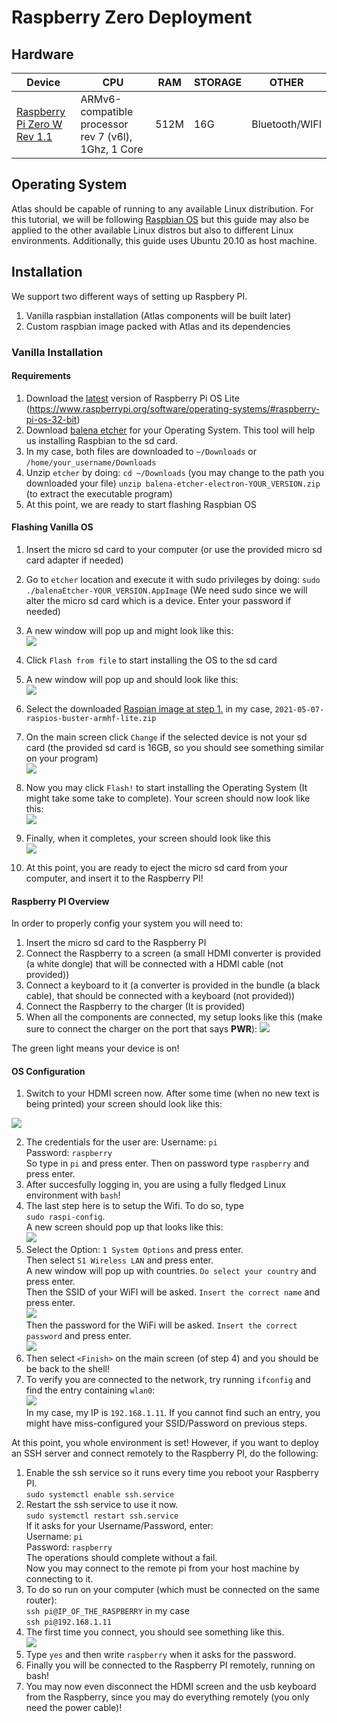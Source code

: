 # Raspberry Zero Deployment
## Hardware
| Device                      	| CPU                                                  	| RAM  	| STORAGE 	| OTHER 	|
|-----------------------------	|------------------------------------------------------	|------	|---------	|-------	|
| [Raspberry Pi Zero W Rev 1.1](https://thepihut.com/products/raspberry-pi-zero-wh-starter-kit) 	| ARMv6-compatible processor rev 7 (v6l), 1Ghz, 1 Core 	| 512M 	| 16G     	|Bluetooth/WIFI|


## Operating System
Atlas should be capable of running to any available Linux distribution.
For this tutorial, we will be following [Raspbian OS](https://www.raspbian.org/) but this guide may also be applied to the other 
available Linux distros but also to different Linux environments. Additionally, this guide uses Ubuntu 20.10 as host machine.

## Installation
We support two different ways of setting up Raspbery PI.
1.  Vanilla raspbian installation (Atlas components will be built later) 
2.  Custom raspbian image packed with Atlas and its dependencies

### Vanilla Installation
#### Requirements
1. Download the [latest](https://downloads.raspberrypi.org/raspios_lite_armhf/images/raspios_lite_armhf-2021-05-28/2021-05-07-raspios-buster-armhf-lite.zip) version of Raspberry Pi OS Lite (https://www.raspberrypi.org/software/operating-systems/#raspberry-pi-os-32-bit)
2. Download [balena etcher](https://www.balena.io/etcher/) for your Operating System. This tool will help us installing Raspbian to the sd card.
3. In my case, both files are downloaded to `~/Downloads` or `/home/your_username/Downloads`
4. Unzip `etcher` by doing:
    `cd ~/Downloads` (you may change to the path you downloaded your file)
    `unzip balena-etcher-electron-YOUR_VERSION.zip` (to extract the executable program)
5. At this point, we are ready to start flashing Raspbian OS

#### Flashing Vanilla OS
1. Insert the micro sd card to your computer (or use the provided micro sd card adapter if needed)
2. Go to `etcher` location and execute it with sudo privileges by doing:
`sudo ./balenaEtcher-YOUR_VERSION.AppImage` 
(We need sudo since we will alter the micro sd card which is a device. Enter your password if needed)
3. A new window will pop up and might look like this:  
![](https://raw.githubusercontent.com/dkarnikis/rpi_atlas_tutorial/main/imgs/etcher.png)  
4. Click `Flash from file` to start installing the OS to the sd card
5. A new window will pop up and should look like this:  
![](https://raw.githubusercontent.com/dkarnikis/rpi_atlas_tutorial/main/imgs/etcher_os.png)  
6. Select the downloaded [Raspian image at step 1.](#Requirements) in my case, `2021-05-07-raspios-buster-armhf-lite.zip`
7. On the main screen click `Change` if the selected device is not your sd card (the provided sd card is 16GB, so you should see something similar on your program)  
![](https://raw.githubusercontent.com/dkarnikis/rpi_atlas_tutorial/main/imgs/etcher.png)  
8. Now you may click `Flash!` to start installing the Operating System (It might take some take to complete).
Your screen should now look like this:  
![](https://raw.githubusercontent.com/dkarnikis/rpi_atlas_tutorial/main/imgs/etcher_flash.png)  
9. Finally, when it completes, your screen should look like this  
![](https://raw.githubusercontent.com/dkarnikis/rpi_atlas_tutorial/main/imgs/etcher_complete.png)

10. At this point, you are ready to eject the micro sd card from your computer, and insert it to the Raspberry PI!

#### Raspberry PI Overview
In order to properly config your system you will need to:
1. Insert the micro sd card to the Raspberry PI
2. Connect the Raspberry to a screen (a small HDMI converter is provided (a white dongle) that will be connected with a HDMI cable (not provided))
3. Connect a keyboard to it (a converter is provided in the bundle (a black cable), that should be connected with a keyboard (not provided))
4. Connect the Raspberry to the charger (It is provided)
5. When all the components are connected, my setup looks like this (make sure to connect the charger on the port that says **PWR**):
![](https://raw.githubusercontent.com/dkarnikis/rpi_atlas_tutorial/main/imgs/rpi.png)

The green light means your device is on!

#### OS Configuration
1. Switch to your HDMI screen now. After some time (when no new text is being printed) your screen should look like this:

![](https://raw.githubusercontent.com/dkarnikis/rpi_atlas_tutorial/main/imgs/screen.jpg)

2. The credentials for the user are:
Username: `pi`  
Password: `raspberry`  
So type in `pi` and press enter. Then on password type `raspberry` and press enter.  
3. After succesfully logging in, you are using a fully fledged Linux environment with `bash`!  
4. The last step here is to setup the Wifi. To do so, type  
`sudo raspi-config`.  
A new screen should pop up that looks like this:  
![](https://raw.githubusercontent.com/dkarnikis/rpi_atlas_tutorial/main/imgs/raspi.jpg)  
5. Select the Option: `1 System Options` and press enter.  
Then select `S1 Wireless LAN` and press enter.  
A new window will pop up with countries. `Do select your country` and press enter.  
Then the SSID of your WiFI will be asked. `Insert the correct name` and press enter.  
![](https://raw.githubusercontent.com/dkarnikis/rpi_atlas_tutorial/main/imgs/ssid.png)  
Then the password for the WiFi will be asked. `Insert the correct password` and press enter.  
![](https://raw.githubusercontent.com/dkarnikis/rpi_atlas_tutorial/main/imgs/pass.jpg)  
6. Then select `<Finish>` on the main screen (of step 4) and you should be be back to the shell!
7. To verify you are connected to the network, try running `ifconfig` and find the entry containing `wlan0`:  
![](https://raw.githubusercontent.com/dkarnikis/rpi_atlas_tutorial/main/imgs/wlan0.png)  
In my case, my IP is `192.168.1.11`. 
If you cannot find such an entry, you might have miss-configured your SSID/Password on previous steps.

At this point, you whole environment is set! However, if you want to deploy an SSH server and connect remotely to the Raspberry PI,
do the following:  
1. Enable the ssh service so it runs every time you reboot your Raspberry PI.  
`sudo systemctl enable ssh.service`  
2. Restart the ssh service to use it now.  
`sudo systemctl restart ssh.service`  
If it asks for your Username/Password, enter:  
Username: `pi`  
Password: `raspberry`  
The operations should complete without a fail.  
Now you may connect to the remote pi from your host machine by connecting to it.  
3. To do so run on your computer (which must be connected on the same router):  
`ssh pi@IP_OF_THE_RASPBERRY` in my case  
`ssh pi@192.168.1.11`  
4. The first time you connect, you should see something like this.  
![](https://raw.githubusercontent.com/dkarnikis/rpi_atlas_tutorial/main/imgs/ssh.png)  
5. Type `yes` and then write `raspberry` when it asks for the password.  
6. Finally you will be connected to the Raspberry PI remotely, running on bash!  
7. You may now even disconnect the HDMI screen and the usb keyboard from the Raspberry, since you may do everything remotely (you only need the power cable)!  
